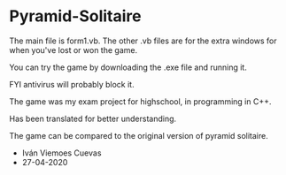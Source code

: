# Pyramid-Solitaire

The main file is form1.vb.
The other .vb files are for the extra windows for when you've lost or won the game.

You can try the game by downloading the .exe file and running it. 

FYI antivirus will probably block it.


The game was my exam project for highschool, in programming in C++.

Has been translated for better understanding.

The game can be compared to the original version of pyramid solitaire.

* Iván Viemoes Cuevas
* 27-04-2020

